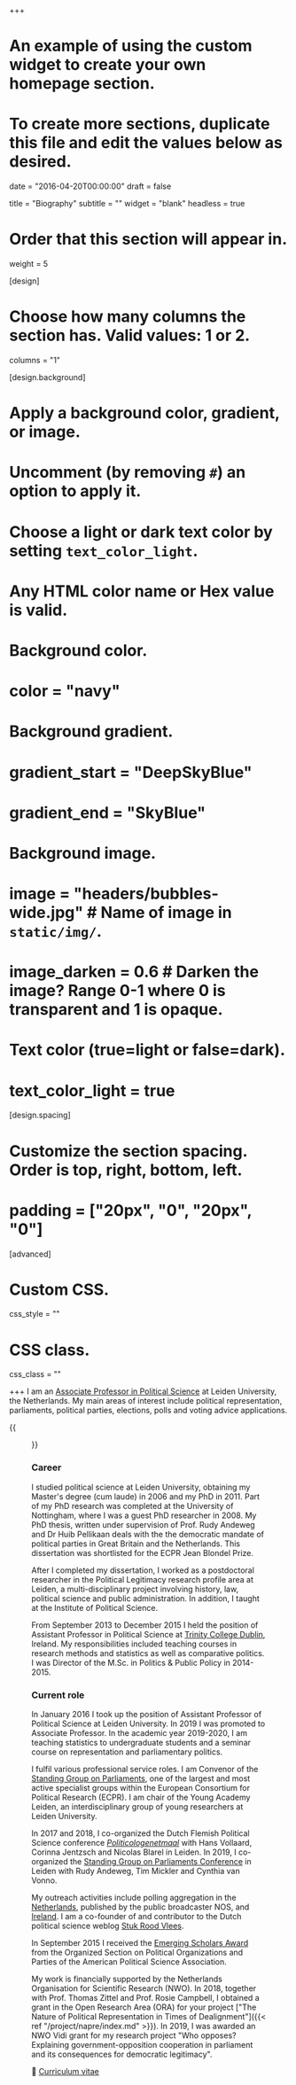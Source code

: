 +++
# An example of using the custom widget to create your own homepage section.
# To create more sections, duplicate this file and edit the values below as desired.

date = "2016-04-20T00:00:00"
draft = false

title = "Biography"
subtitle = ""
widget = "blank"
headless = true

# Order that this section will appear in.
weight = 5

[design]
  # Choose how many columns the section has. Valid values: 1 or 2.
  columns = "1"

[design.background]
  # Apply a background color, gradient, or image.
  #   Uncomment (by removing `#`) an option to apply it.
  #   Choose a light or dark text color by setting `text_color_light`.
  #   Any HTML color name or Hex value is valid.

  # Background color.
  # color = "navy"
  
  # Background gradient.
  # gradient_start = "DeepSkyBlue"
  # gradient_end = "SkyBlue"
  
  # Background image.
  # image = "headers/bubbles-wide.jpg"  # Name of image in `static/img/`.
  # image_darken = 0.6  # Darken the image? Range 0-1 where 0 is transparent and 1 is opaque.

  # Text color (true=light or false=dark).
  # text_color_light = true

[design.spacing]
  # Customize the section spacing. Order is top, right, bottom, left.
  # padding = ["20px", "0", "20px", "0"]

[advanced]
 # Custom CSS. 
 css_style = ""
 
 # CSS class.
 css_class = ""


+++
I am an [Associate Professor in Political Science](https://www.universiteitleiden.nl/en/staffmembers/tom-louwerse) at Leiden University, the Netherlands. My main areas of interest include political representation, parliaments, political parties, elections, polls and voting advice applications.

{{<figure src="/img/tom-full.jpg" caption="Foto: Monique Shaw" class="floatright" numbered="false">}}

### Career
I studied political science at Leiden University, obtaining my Master's degree (cum laude) in 2006 and my PhD in 2011. Part of my PhD research was completed at the University of Nottingham, where I was a guest PhD researcher in 2008. My PhD thesis, written under supervision of Prof. Rudy Andeweg and Dr Huib Pellikaan deals with the the democratic mandate of political parties in Great Britain and the Netherlands. This dissertation was shortlisted for the ECPR Jean Blondel Prize.

After I completed my dissertation, I worked as a postdoctoral researcher in the Political Legitimacy research profile area at Leiden, a multi-disciplinary project involving history, law, political science and public administration. In addition, I taught at the Institute of Political Science.

From September 2013 to December 2015 I held the position of Assistant Professor in Political Science at [Trinity College Dublin](http://www.tcd.ie/Political_Science/), Ireland. My responsibilities included teaching courses in research methods and statistics as well as comparative politics. I was Director of the M.Sc. in Politics & Public Policy in 2014-2015.

### Current role
In January 2016 I took up the position of Assistant Professor of Political Science at Leiden University. In 2019 I was promoted to Associate Professor. In the academic year 2019-2020, I am teaching statistics to undergraduate students and a seminar course on representation and parliamentary politics.

I fulfil various professional service roles. I am Convenor of the [Standing Group on Parliaments](http://standinggroups.ecpr.eu/parliaments/), one of the largest and most active specialist groups within the European Consortium for Political Research (ECPR). I am chair of the Young Academy Leiden, an interdisciplinary group of young researchers at Leiden University. 

In 2017 and 2018, I co-organized the Dutch Flemish Political Science conference [*Politicologenetmaal*](http://politicologenetmaal.eu/) with Hans Vollaard, Corinna Jentzsch and Nicolas Blarel in Leiden. In 2019, I co-organized the [Standing Group on Parliaments Conference](http://standinggroups.ecpr.eu/parliaments/?page_id=499) in Leiden with Rudy Andeweg, Tim Mickler and Cynthia van Vonno.

My outreach activities include polling aggregation in the [Netherlands](http://peilingwijzer.tomlouwerse.nl/), published by the public broadcaster NOS, and [Ireland](http://www.pollingindicator.com/). I am a co-founder of and contributor to the Dutch political science weblog [Stuk Rood Vlees](http://www.stukroodvlees.nl/).

In September 2015 I received the [Emerging Scholars Award](http://www.apsanet.org/section-5-Emerging-Scholars-Award) from the Organized Section on Political Organizations and Parties of the American Political Science Association. 

My work is financially supported by the Netherlands Organisation for Scientific Research (NWO). In 2018, together with Prof. Thomas Zittel and Prof. Rosie Campbell, I obtained a grant in the Open Research Area (ORA) for your project ["The Nature of Political Representation in Times of Dealignment"]({{< ref "/project/napre/index.md" >}}). In 2019, I was awarded an NWO Vidi grant for my research project "Who opposes? Explaining government-opposition cooperation in parliament and its consequences for democratic legitimacy". 

:page_facing_up: [Curriculum vitae](pdf/CV.pdf)

